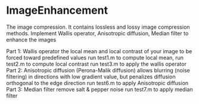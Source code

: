 # ImageEnhancement
The image compression. It contains lossless and lossy image compression methods.
Implement Wallis operator, Anisotropic diffusion, Median filter to enhance the images

Part 1: Wallis operator
the local mean and local contrast of your image to be forced toward predefined values
run test1.m to compute local mean, run test2.m to compute local contrast
run test3.m to apply the wallis operator
Part 2: Anisotropic diffusion (Perona-Malik diffusion)
allows blurring (noise filtering) in directions with low gradient value, but penalizes diffusion orthogonal to the edge direction
run test6.m to apply Anisotropic diffusion
Part 3: Median filter
remove salt & pepper noise
run test7.m to apply median filter
